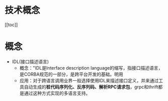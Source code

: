 # 技术概念

[[toc]]

# 概念

* IDL(接口描述语言)
    * 概念："IDL是Interface description language的缩写，指接口描述语言，是CORBA规范的一部分，是跨平台开发的基础。明用
    * 应用：对于跨语言调用业界一般选择使用IDL来描述接口定义，并来通过工具自动生成的**桩代码序列化、反序列码、解析RPC请求包**，grpc和thrift都是通过这种方式实现的多语言支持。